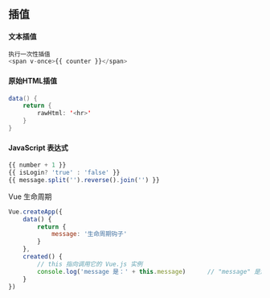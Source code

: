## 插值

#### 文本插值

```javascript
执行一次性插值
<span v-once>{{ counter }}</span>
```



#### 原始HTML插值

```java
data() {
    return {
        rawHtml: '<hr>'
    }
}
```

#### JavaScript 表达式

```javascript
{{ number + 1 }}
{{ isLogin? 'true' : 'false' }}
{{ message.split('').reverse().join('') }}
```

Vue 生命周期

```javascript
Vue.createApp({
    data() {
        return {
            message: '生命周期钩子'
        }
    },
    created() {
        // this 指向调用它的 Vue.js 实例
        console.log('message 是：' + this.message)      // "message" 是测试钩子函数
    }
}) 
```

